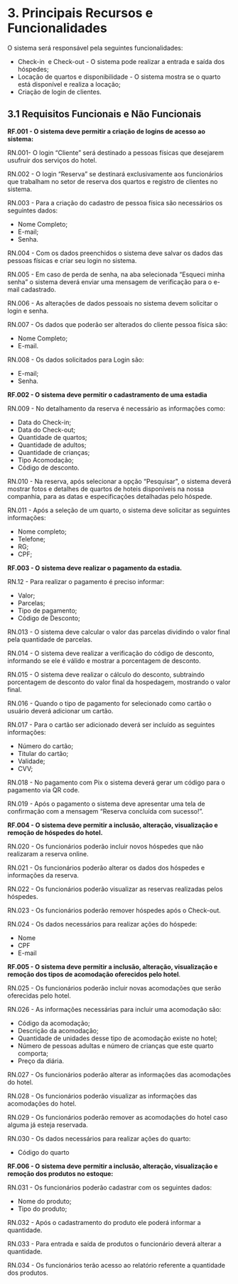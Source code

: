 # 3. Principais Recursos e Funcionalidades

  

O sistema será responsável pela seguintes funcionalidades:

*   Check-in  e Check-out - O sistema pode realizar a entrada e saída dos hóspedes;
*   Locação de quartos e disponibilidade - O sistema mostra se o quarto está disponível e realiza a locação;
*   Criação de login de clientes.

## 3.1 Requisitos Funcionais e Não Funcionais

  

**RF.001 - O sistema deve permitir a criação de logins de acesso ao sistema:**

RN.001- O login “Cliente” será destinado a pessoas físicas que desejarem usufruir dos serviços do hotel.

RN.002 - O login “Reserva” se destinará exclusivamente aos funcionários que trabalham no setor de reserva dos quartos e registro de clientes no sistema.

RN.003 - Para a criação do cadastro de pessoa física são necessários os seguintes dados: 

*   Nome Completo;
*   E-mail;
*   Senha.

RN.004 - Com os dados preenchidos o sistema deve salvar os dados das pessoas físicas e criar seu login no sistema.

RN.005 - Em caso de perda de senha, na aba selecionada “Esqueci minha senha” o sistema deverá enviar uma mensagem de verificação para o e-mail cadastrado.

RN.006 - As alterações de dados pessoais no sistema devem solicitar o login e senha.

RN.007 - Os dados que poderão ser alterados do cliente pessoa física são:

*   Nome Completo;
*   E-mail.

RN.008 - Os dados solicitados para Login são:

*   E-mail;
*   Senha.

  

**RF.002 - O sistema deve permitir o cadastramento de uma estadia**

RN.009 - No detalhamento da reserva é necessário as informações como:

*   Data do Check-in;
*   Data do Check-out;
*   Quantidade de quartos;
*   Quantidade de adultos;
*   Quantidade de crianças;
*   Tipo Acomodação;
*   Código de desconto.

  

RN.010 - Na reserva, após selecionar a opção “Pesquisar", o sistema deverá mostrar fotos e detalhes de quartos de hoteis disponíveis na nossa companhia, para as datas e especificações detalhadas pelo hóspede.

RN.011 - Após a seleção de um quarto, o sistema deve solicitar as seguintes informações:

*   Nome completo;
*   Telefone;
*   RG;
*   CPF;

  

**RF.003 - O sistema deve realizar o pagamento da estadia.** 

RN.12 - Para realizar o pagamento é preciso informar:

*   Valor;
*   Parcelas;
*   Tipo de pagamento;
*   Código de Desconto;

RN.013 - O sistema deve calcular o valor das parcelas dividindo o valor final pela quantidade de parcelas.

RN.014 - O sistema deve realizar a verificação do código de desconto, informando se ele é válido e mostrar a porcentagem de desconto.

RN.015 - O sistema deve realizar o cálculo do desconto, subtraindo porcentagem de desconto do valor final da hospedagem, mostrando o valor final.

RN.016 - Quando o tipo de pagamento for selecionado como cartão o usuário deverá adicionar um cartão.

RN.017 - Para o cartão ser adicionado deverá ser incluído as seguintes informações:

*   Número do cartão;
*   Titular do cartão;
*   Validade;
*   CVV;

RN.018 - No pagamento com Pix o sistema deverá gerar um código para o pagamento via QR code.

RN.019 - Após o pagamento o sistema deve apresentar uma tela de confirmação com a mensagem “Reserva concluída com sucesso!”.

  

**RF.004 - O sistema deve permitir a inclusão, alteração, visualização e remoção de hóspedes do hotel.**

RN.020 - Os funcionários poderão incluir novos hóspedes que não realizaram a reserva online.

RN.021 - Os funcionários poderão alterar os dados dos hóspedes e informações da reserva.

RN.022 - Os funcionários poderão visualizar as reservas realizadas pelos hóspedes.

RN.023 - Os funcionários poderão remover hóspedes após o Check-out.

RN.024 - Os dados necessários para realizar ações do hóspede: 

*   Nome
*   CPF
*   E-mail

  

**RF.005 - O sistema deve permitir a inclusão, alteração, visualização e remoção dos tipos de acomodação oferecidos pelo hotel**.

RN.025 - Os funcionários poderão incluir novas acomodações que serão oferecidas pelo hotel.

RN.026 - As informações necessárias para incluir uma acomodação são:

  

*   Código da acomodação;
*   Descrição da acomodação;
*   Quantidade de unidades desse tipo de acomodação existe no hotel;
*   Número de pessoas adultas e número de crianças que este quarto comporta;
*   Preço da diária.

  

RN.027 - Os funcionários poderão alterar as informações das acomodações do hotel.

RN.028 - Os funcionários poderão visualizar as informações das acomodações do hotel.

RN.029 - Os funcionários poderão remover as acomodações do hotel caso alguma já esteja reservada. 

RN.030 - Os dados necessários para realizar ações do quarto:

*   Código do quarto

  

**RF.006 - O sistema deve permitir a inclusão, alteração, visualização e remoção dos produtos no estoque:**

RN.031 - Os funcionários poderão cadastrar com os seguintes dados:

*   Nome do produto;
*   Tipo do produto;

RN.032 - Após o cadastramento do produto ele poderá informar a quantidade.

RN.033 - Para entrada e saída de produtos o funcionário deverá alterar a quantidade.

RN.034 - Os funcionários terão acesso ao relatório referente a quantidade dos produtos.